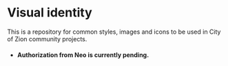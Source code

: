 # Visual identity

This is a repository for common styles, images and icons to be used in City of Zion community projects.

+  #### Authorization from Neo is currently pending.
